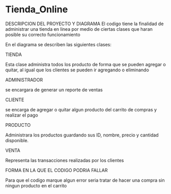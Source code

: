 # Tienda_Online
DESCRIPCION DEL PROYECTO Y DIAGRAMA
El codigo tiene la finalidad de administrar una tienda en linea por medio de ciertas clases que haran posible su correcto funcionamiento

En el diagrama se describen las siguientes clases:

TIENDA

Esta clase administra todos los producto de forma que se pueden agregar o quitar, al igual que los clientes se pueden ir agregando o eliminando

ADMINISTRADOR

se encargara de generar un reporte de ventas

CLIENTE

se encarga de agregar o quitar algun producto del carrito de compras y realizar el pago

PRODUCTO

Administrara los productos guardando sus ID, nombre, precio y cantidad disponible.

VENTA

Representa las transacciones realizadas por los clientes


FORMA EN LA QUE EL CODIGO PODRIA FALLAR

Para que el codigo marque algun error seria tratar de hacer una compra sin ningun producto en el carrito

